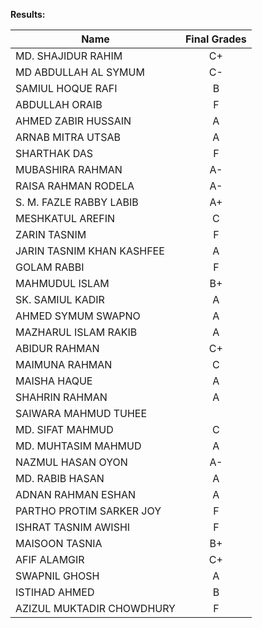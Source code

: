 **Results:**

| Name                      | Final Grades |
| ------------------------- | :----------: |
| MD. SHAJIDUR RAHIM        |      C+      |
| MD ABDULLAH AL SYMUM      |      C-      |
| SAMIUL HOQUE RAFI         |      B       |
| ABDULLAH ORAIB            |      F       |
| AHMED ZABIR HUSSAIN       |      A       |
| ARNAB MITRA UTSAB         |      A       |
| SHARTHAK DAS              |      F       |
| MUBASHIRA RAHMAN          |      A-      |
| RAISA RAHMAN RODELA       |      A-      |
| S. M. FAZLE RABBY LABIB   |      A+      |
| MESHKATUL AREFIN          |      C       |
| ZARIN TASNIM              |      F       |
| JARIN TASNIM KHAN KASHFEE |      A       |
| GOLAM RABBI               |      F       |
| MAHMUDUL ISLAM            |      B+      |
| SK. SAMIUL KADIR          |      A       |
| AHMED SYMUM SWAPNO        |      A       |
| MAZHARUL ISLAM RAKIB      |      A       |
| ABIDUR RAHMAN             |      C+      |
| MAIMUNA RAHMAN            |      C       |
| MAISHA HAQUE              |      A       |
| SHAHRIN RAHMAN            |      A       |
| SAIWARA MAHMUD TUHEE      |              |
| MD. SIFAT MAHMUD          |      C       |
| MD. MUHTASIM MAHMUD       |      A       |
| NAZMUL HASAN OYON         |      A-      |
| MD. RABIB HASAN           |      A       |
| ADNAN RAHMAN ESHAN        |      A       |
| PARTHO PROTIM SARKER JOY  |      F       |
| ISHRAT TASNIM AWISHI      |      F       |
| MAISOON TASNIA            |      B+      |
| AFIF ALAMGIR              |      C+      |
| SWAPNIL GHOSH             |      A       |
| ISTIHAD AHMED             |      B       |
| AZIZUL MUKTADIR CHOWDHURY |      F       |
